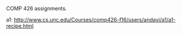 COMP 426 assignments.

a1: http://www.cs.unc.edu/Courses/comp426-f16/users/andavi/a1/a1-recipe.html
